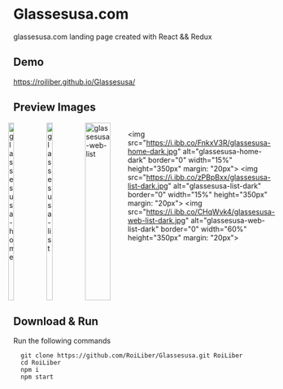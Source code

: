 # Glassesusa.com

glassesusa.com landing page created with React && Redux

## Demo

https://roiliber.github.io/Glassesusa/

## Preview Images

<div style="display: flex; justify-content: center;">
  <img src="https://i.ibb.co/t482wyD/glassesusa-home.jpg" alt="glassesusa-home" border="0" width="15%" height="350px" margin: "20px">
  <img src="https://i.ibb.co/6mNjBw2/glassesusa-list.jpg" alt="glassesusa-list" border="0" width="15%" height="350px" margin: "20px">
  <img src="https://i.ibb.co/pj6QhK1/glassesusa-web-list.jpg" alt="glassesusa-web-list" border="0" width="60%" height="350px" margin: "20px">
  
  <img src="https://i.ibb.co/FnkxV3R/glassesusa-home-dark.jpg" alt="glassesusa-home-dark" border="0" width="15%" height="350px" margin: "20px">
  <img src="https://i.ibb.co/zPBpBxx/glassesusa-list-dark.jpg" alt="glassesusa-list-dark" border="0" width="15%" height="350px" margin: "20px">
  <img src="https://i.ibb.co/CHqWvk4/glassesusa-web-list-dark.jpg" alt="glassesusa-web-list-dark" border="0" width="60%" height="350px" margin: "20px">
</div>

## Download & Run
Run the following commands
```
  git clone https://github.com/RoiLiber/Glassesusa.git RoiLiber
  cd RoiLiber
  npm i
  npm start
```
